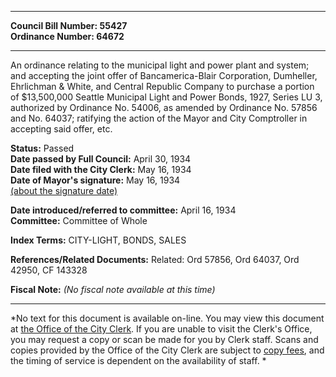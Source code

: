 * * * * *  
  
**Council Bill Number: [](#h0)[](#h2)55427**   
**Ordinance Number: 64672**  
  
* * * * *  
  
An ordinance relating to the municipal light and power plant and system; and accepting the joint offer of Bancamerica-Blair Corporation, Dumheller, Ehrlichman & White, and Central Republic Company to purchase a portion of $13,500,000 Seattle Municipal Light and Power Bonds, 1927, Series LU 3, authorized by Ordinance No. 54006, as amended by Ordinance No. 57856 and No. 64037; ratifying the action of the Mayor and City Comptroller in accepting said offer, etc.  
  
**Status:** Passed   
**Date passed by Full Council:** April 30, 1934   
**Date filed with the City Clerk:** May 16, 1934   
**Date of Mayor's signature:** May 16, 1934   
[(about the signature date)](/~public/approvaldate.htm)   
  
  
**Date introduced/referred to committee:** April 16, 1934   
**Committee:** Committee of Whole   
  
**Index Terms:** CITY-LIGHT, BONDS, SALES  
  
**References/Related Documents:** Related: Ord 57856, Ord 64037, Ord 42950, CF 143328  
  
**Fiscal Note:** *(No fiscal note available at this time)*  
  
* * * * *  
  
*No text for this document is available on-line. You may view this document at [the Office of the City Clerk](http://www.seattle.gov/leg/clerk/contactUs.htm). If you are unable to visit the Clerk's Office, you may request a copy or scan be made for you by Clerk staff. Scans and copies provided by the Office of the City Clerk are subject to [copy fees](http://clerk.seattle.gov/~public/clerkfees.htm), and the timing of service is dependent on the availability of staff. *  
  
  
